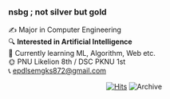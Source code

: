 ### nsbg ; not silver but gold

✍ Major in Computer Engineering  
🔍 **Interested in Artificial Intelligence**   
🌱 Currently learning ML, Algorithm, Web etc.  
🌞 PNU Likelion 8th / DSC PKNU 1st   
📞 epdlsemgks872@gmail.com   


 <div align=center>
	
  [![Hits](https://hits.seeyoufarm.com/api/count/incr/badge.svg?url=https%3A%2F%2Fgithub.com%2Fnsbg%2Fhit-counter&count_bg=%2338B7BD&title_bg=%23555555&icon=&icon_color=%23E7E7E7&title=hits&edge_flat=false)](https://hits.seeyoufarm.com) ![Archive](http://img.shields.io/badge/-Tech%20blog-black?style=flat-square&logo=github&link=https://nsbg.tistory.com)
  
  </div>
